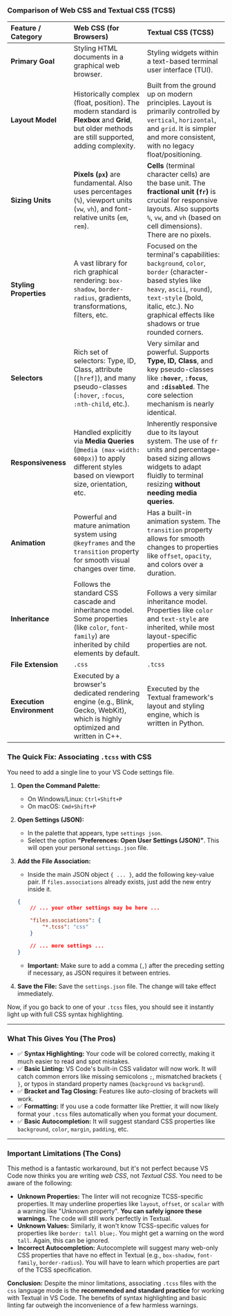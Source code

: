 
### Comparison of Web CSS and Textual CSS (TCSS)

| Feature / Category | Web CSS (for Browsers) | Textual CSS (TCSS) |
| :--- | :--- | :--- |
| **Primary Goal** | Styling HTML documents in a graphical web browser. | Styling widgets within a text-based terminal user interface (TUI). |
| **Layout Model** | Historically complex (float, position). The modern standard is **Flexbox** and **Grid**, but older methods are still supported, adding complexity. | Built from the ground up on modern principles. Layout is primarily controlled by `vertical`, `horizontal`, and `grid`. It is simpler and more consistent, with no legacy float/positioning. |
| **Sizing Units** | **Pixels (`px`)** are fundamental. Also uses percentages (`%`), viewport units (`vw`, `vh`), and font-relative units (`em`, `rem`). | **Cells** (terminal character cells) are the base unit. The **fractional unit (`fr`)** is crucial for responsive layouts. Also supports `%`, `vw`, and `vh` (based on cell dimensions). There are no pixels. |
| **Styling Properties** | A vast library for rich graphical rendering: `box-shadow`, `border-radius`, gradients, transformations, filters, etc. | Focused on the terminal's capabilities: `background`, `color`, `border` (character-based styles like `heavy`, `ascii`, `round`), `text-style` (bold, italic, etc.). No graphical effects like shadows or true rounded corners. |
| **Selectors** | Rich set of selectors: Type, ID, Class, attribute (`[href]`), and many pseudo-classes (`:hover`, `:focus`, `:nth-child`, etc.). | Very similar and powerful. Supports **Type, ID, Class**, and key pseudo-classes like **`:hover`**, **`:focus`**, and **`:disabled`**. The core selection mechanism is nearly identical. |
| **Responsiveness** | Handled explicitly via **Media Queries** (`@media (max-width: 600px)`) to apply different styles based on viewport size, orientation, etc. | Inherently responsive due to its layout system. The use of `fr` units and percentage-based sizing allows widgets to adapt fluidly to terminal resizing **without needing media queries**. |
| **Animation** | Powerful and mature animation system using `@keyframes` and the `transition` property for smooth visual changes over time. | Has a built-in animation system. The `transition` property allows for smooth changes to properties like `offset`, `opacity`, and colors over a duration. |
| **Inheritance** | Follows the standard CSS cascade and inheritance model. Some properties (like `color`, `font-family`) are inherited by child elements by default. | Follows a very similar inheritance model. Properties like `color` and `text-style` are inherited, while most layout-specific properties are not. |
| **File Extension** | `.css` | `.tcss` |
| **Execution Environment** | Executed by a browser's dedicated rendering engine (e.g., Blink, Gecko, WebKit), which is highly optimized and written in C++. | Executed by the Textual framework's layout and styling engine, which is written in Python. |

### The Quick Fix: Associating `.tcss` with CSS

You need to add a single line to your VS Code settings file.

1.  **Open the Command Palette:**
    *   On Windows/Linux: `Ctrl+Shift+P`
    *   On macOS: `Cmd+Shift+P`

2.  **Open Settings (JSON):**
    *   In the palette that appears, type `settings json`.
    *   Select the option **"Preferences: Open User Settings (JSON)"**. This will open your personal `settings.json` file.

3.  **Add the File Association:**
    *   Inside the main JSON object `{ ... }`, add the following key-value pair. If `files.associations` already exists, just add the new entry inside it.

    ```json
    {
        // ... your other settings may be here ...

        "files.associations": {
            "*.tcss": "css"
        }

        // ... more settings ...
    }
    ```
    *   **Important:** Make sure to add a comma (`,`) after the preceding setting if necessary, as JSON requires it between entries.

4.  **Save the File:** Save the `settings.json` file. The change will take effect immediately.

Now, if you go back to one of your `.tcss` files, you should see it instantly light up with full CSS syntax highlighting.

---

### What This Gives You (The Pros)

*   ✅ **Syntax Highlighting:** Your code will be colored correctly, making it much easier to read and spot mistakes.
*   ✅ **Basic Linting:** VS Code's built-in CSS validator will now work. It will catch common errors like missing semicolons `;`, mismatched brackets `{ }`, or typos in standard property names (`background` vs `backgrund`).
*   ✅ **Bracket and Tag Closing:** Features like auto-closing of brackets will work.
*   ✅ **Formatting:** If you use a code formatter like Prettier, it will now likely format your `.tcss` files automatically when you format your document.
*   ✅ **Basic Autocompletion:** It will suggest standard CSS properties like `background`, `color`, `margin`, `padding`, etc.

---

### Important Limitations (The Cons)

This method is a fantastic workaround, but it's not perfect because VS Code now thinks you are writing *web CSS*, not *Textual CSS*. You need to be aware of the following:

*   **Unknown Properties:** The linter will not recognize TCSS-specific properties. It may underline properties like `layout`, `offset`, or `scalar` with a warning like "Unknown property". **You can safely ignore these warnings.** The code will still work perfectly in Textual.
*   **Unknown Values:** Similarly, it won't know TCSS-specific values for properties like `border: tall blue;`. You might get a warning on the word `tall`. Again, this can be ignored.
*   **Incorrect Autocompletion:** Autocomplete will suggest many web-only CSS properties that have no effect in Textual (e.g., `box-shadow`, `font-family`, `border-radius`). You will have to learn which properties are part of the TCSS specification.

**Conclusion:** Despite the minor limitations, associating `.tcss` files with the `css` language mode is the **recommended and standard practice** for working with Textual in VS Code. The benefits of syntax highlighting and basic linting far outweigh the inconvenience of a few harmless warnings.
